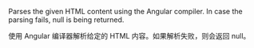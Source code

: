Parses the given HTML content using the Angular compiler. In case the parsing
fails, null is being returned.

使用 Angular 编译器解析给定的 HTML 内容。如果解析失败，则会返回 null。